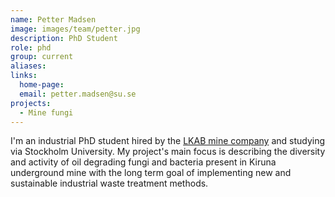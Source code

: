 ```yaml
---
name: Petter Madsen
image: images/team/petter.jpg
description: PhD Student
role: phd
group: current
aliases:
links:
  home-page:
  email: petter.madsen@su.se
projects:
  - Mine fungi
---
```


I'm an industrial PhD student hired by the [LKAB mine company](https://lkab.com/en/) and studying via Stockholm University. My project's main focus is  describing the diversity and activity of oil degrading fungi and bacteria present in Kiruna underground mine with the long term goal of implementing new and sustainable industrial waste treatment methods.
